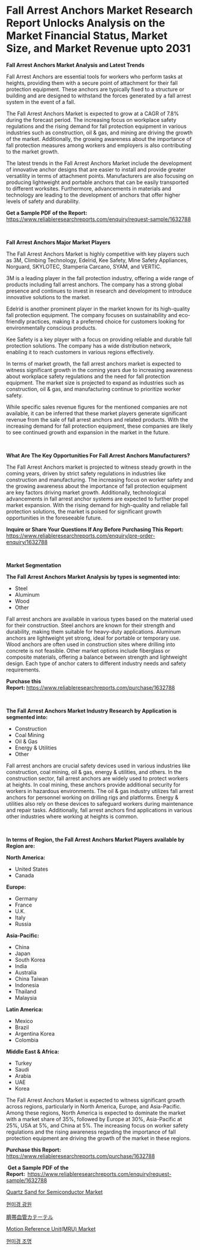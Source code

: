 <p><h1>Fall Arrest Anchors Market Research Report Unlocks Analysis on the Market Financial Status, Market Size, and Market Revenue upto 2031</h1></p><p><strong>Fall Arrest Anchors Market Analysis and Latest Trends</strong></p>
<p><p>Fall Arrest Anchors are essential tools for workers who perform tasks at heights, providing them with a secure point of attachment for their fall protection equipment. These anchors are typically fixed to a structure or building and are designed to withstand the forces generated by a fall arrest system in the event of a fall.</p><p>The Fall Arrest Anchors Market is expected to grow at a CAGR of 7.8% during the forecast period. The increasing focus on workplace safety regulations and the rising demand for fall protection equipment in various industries such as construction, oil & gas, and mining are driving the growth of the market. Additionally, the growing awareness about the importance of fall protection measures among workers and employers is also contributing to the market growth.</p><p>The latest trends in the Fall Arrest Anchors Market include the development of innovative anchor designs that are easier to install and provide greater versatility in terms of attachment points. Manufacturers are also focusing on producing lightweight and portable anchors that can be easily transported to different worksites. Furthermore, advancements in materials and technology are leading to the development of anchors that offer higher levels of safety and durability.</p></p>
<p><strong>Get a Sample PDF of the Report:&nbsp;</strong> <a href="https://www.reliableresearchreports.com/enquiry/request-sample/1632788">https://www.reliableresearchreports.com/enquiry/request-sample/1632788</a></p>
<p>&nbsp;</p>
<p><strong>Fall Arrest Anchors Major Market Players</strong></p>
<p><p>The Fall Arrest Anchors Market is highly competitive with key players such as 3M, Climbing Technology, Edelrid, Kee Safety, Mine Safety Appliances, Norguard, SKYLOTEC, Stamperia Carcano, SYAM, and VERTIC. </p><p>3M is a leading player in the fall protection industry, offering a wide range of products including fall arrest anchors. The company has a strong global presence and continues to invest in research and development to introduce innovative solutions to the market. </p><p>Edelrid is another prominent player in the market known for its high-quality fall protection equipment. The company focuses on sustainability and eco-friendly practices, making it a preferred choice for customers looking for environmentally conscious products. </p><p>Kee Safety is a key player with a focus on providing reliable and durable fall protection solutions. The company has a wide distribution network, enabling it to reach customers in various regions effectively. </p><p>In terms of market growth, the fall arrest anchors market is expected to witness significant growth in the coming years due to increasing awareness about workplace safety regulations and the need for fall protection equipment. The market size is projected to expand as industries such as construction, oil & gas, and manufacturing continue to prioritize worker safety.</p><p>While specific sales revenue figures for the mentioned companies are not available, it can be inferred that these market players generate significant revenue from the sale of fall arrest anchors and related products. With the increasing demand for fall protection equipment, these companies are likely to see continued growth and expansion in the market in the future.</p></p>
<p>&nbsp;</p>
<p><strong>What Are The Key Opportunities For Fall Arrest Anchors Manufacturers?</strong></p>
<p><p>The Fall Arrest Anchors market is projected to witness steady growth in the coming years, driven by strict safety regulations in industries like construction and manufacturing. The increasing focus on worker safety and the growing awareness about the importance of fall protection equipment are key factors driving market growth. Additionally, technological advancements in fall arrest anchor systems are expected to further propel market expansion. With the rising demand for high-quality and reliable fall protection solutions, the market is poised for significant growth opportunities in the foreseeable future.</p></p>
<p><strong>Inquire or Share Your Questions If Any Before Purchasing This Report:</strong> <a href="https://www.reliableresearchreports.com/enquiry/pre-order-enquiry/1632788">https://www.reliableresearchreports.com/enquiry/pre-order-enquiry/1632788</a></p>
<p>&nbsp;</p>
<p><strong>Market Segmentation</strong></p>
<p><strong>The Fall Arrest Anchors Market Analysis by types is segmented into:</strong></p>
<p><ul><li>Steel</li><li>Aluminum</li><li>Wood</li><li>Other</li></ul></p>
<p><p>Fall arrest anchors are available in various types based on the material used for their construction. Steel anchors are known for their strength and durability, making them suitable for heavy-duty applications. Aluminum anchors are lightweight yet strong, ideal for portable or temporary use. Wood anchors are often used in construction sites where drilling into concrete is not feasible. Other market options include fiberglass or composite materials, offering a balance between strength and lightweight design. Each type of anchor caters to different industry needs and safety requirements.</p></p>
<p><strong>Purchase this Report:&nbsp;</strong><a href="https://www.reliableresearchreports.com/purchase/1632788">https://www.reliableresearchreports.com/purchase/1632788</a></p>
<p>&nbsp;</p>
<p><strong>The Fall Arrest Anchors Market Industry Research by Application is segmented into:</strong></p>
<p><ul><li>Construction</li><li>Coal Mining</li><li>Oil & Gas</li><li>Energy & Utilities</li><li>Other</li></ul></p>
<p><p>Fall arrest anchors are crucial safety devices used in various industries like construction, coal mining, oil & gas, energy & utilities, and others. In the construction sector, fall arrest anchors are widely used to protect workers at heights. In coal mining, these anchors provide additional security for workers in hazardous environments. The oil & gas industry utilizes fall arrest anchors for personnel working on drilling rigs and platforms. Energy & utilities also rely on these devices to safeguard workers during maintenance and repair tasks. Additionally, fall arrest anchors find applications in various other industries where working at heights is common.</p></p>
<p>&nbsp;</p>
<p><strong>In terms of Region, the Fall Arrest Anchors Market Players available by Region are:</strong></p>
<p>
    <p> <strong> North America: </strong>
        <ul>
            <li>United States</li>
            <li>Canada</li>
        </ul>
        </p> 
    <p> <strong> Europe: </strong>
        <ul>
            <li>Germany</li>
            <li>France</li>
            <li>U.K.</li>
            <li>Italy</li>
            <li>Russia</li>
        </ul>
        </p> 
    <p> <strong> Asia-Pacific: </strong>
        <ul>
            <li>China</li>
            <li>Japan</li>
            <li>South Korea</li>
            <li>India</li>
            <li>Australia</li>
            <li>China Taiwan</li>
            <li>Indonesia</li>
            <li>Thailand</li>
            <li>Malaysia</li>
        </ul>
        </p> 
    <p> <strong> Latin America: </strong>
        <ul>
            <li>Mexico</li>
            <li>Brazil</li>
            <li>Argentina Korea</li>
            <li>Colombia</li>
        </ul>
        </p> 
    <p> <strong> Middle East & Africa: </strong>
        <ul>
            <li>Turkey</li>
            <li>Saudi</li>
            <li>Arabia</li>
            <li>UAE</li>
            <li>Korea</li>
        </ul>
    </p>
    </p>
<p><p>The Fall Arrest Anchors Market is expected to witness significant growth across regions, particularly in North America, Europe, and Asia-Pacific. Among these regions, North America is expected to dominate the market with a market share of 35%, followed by Europe at 30%, Asia-Pacific at 25%, USA at 5%, and China at 5%. The increasing focus on worker safety regulations and the rising awareness regarding the importance of fall protection equipment are driving the growth of the market in these regions.</p></p>
<p><strong>Purchase this Report: </strong><a href="https://www.reliableresearchreports.com/purchase/1632788">https://www.reliableresearchreports.com/purchase/1632788</a></p>
<p>&nbsp;<strong>Get a Sample PDF of the Report:&nbsp;&nbsp;</strong><a href="https://www.reliableresearchreports.com/enquiry/request-sample/1632788">https://www.reliableresearchreports.com/enquiry/request-sample/1632788</a></p>
<p><strong></strong></p>
<p><p><a href="https://issuu.com/reportprime-2/docs/quartz-sand-for-semiconductor-market-size-2030.ppt">Quartz Sand for Semiconductor Market</a></p><p><a href="https://github.com/trmesnao7959541/Market-Research-Report-List-1/blob/main/89999344807.md">현미경 광원</a></p><p><a href="https://github.com/adcxff01450218/Market-Research-Report-List-1/blob/main/45703385235.md">臍帯血管カテーテル</a></p><p><a href="https://issuu.com/reportprime-2/docs/motion-reference-unitmru-market-size-2030.pptx">Motion Reference Unit(MRU) Market</a></p><p><a href="https://github.com/vsn7qpua81q/Market-Research-Report-List-1/blob/main/51952354808.md">현미경 조명</a></p></p>